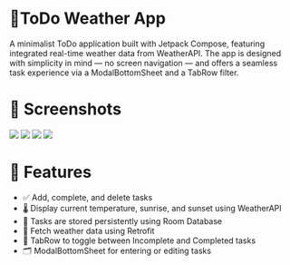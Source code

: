 # 📝ToDo Weather App

A minimalist ToDo application built with Jetpack Compose, featuring integrated real-time weather data from WeatherAPI. The app is designed with simplicity in mind — no screen navigation — and offers a seamless task experience via a ModalBottomSheet and a TabRow filter.

# 📸 Screenshots
![](https://github.com/FelixRed17/FelixMandyme-JuniorAssessment/blob/main/Screenshot%202025-06-24%20at%2014.43.40.png) ![](https://github.com/FelixRed17/FelixMandyme-JuniorAssessment/blob/main/Screenshot%202025-06-24%20at%2014.44.03.png)
![](https://github.com/FelixRed17/FelixMandyme-JuniorAssessment/blob/main/Screenshot%202025-06-24%20at%2014.48.07.png)
![](https://github.com/FelixRed17/FelixMandyme-JuniorAssessment/blob/main/Screenshot%202025-06-24%20at%2014.48.28.png)

# 🚀 Features
- ✅ Add, complete, and delete tasks
- 🌡️ Display current temperature, sunrise, and sunset using WeatherAPI
- 🧾 Tasks are stored persistently using Room Database
- 📡 Fetch weather data using Retrofit
- 🧭 TabRow to toggle between Incomplete and Completed tasks
- 🗂 ModalBottomSheet for entering or editing tasks
